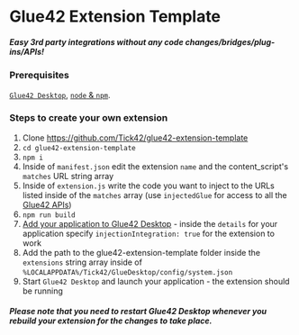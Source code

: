 Glue42 Extension Template
=========================

##### Easy 3rd party integrations without any code changes/bridges/plug-ins/APIs!

### Prerequisites

[```Glue42 Desktop```](https://glue42.com), [```node``` & ```npm```](https://nodejs.org/en/).

### Steps to create your own extension

1. Clone https://github.com/Tick42/glue42-extension-template
2. ```cd glue42-extension-template```
3. ```npm i```
4. Inside of ```manifest.json``` edit the extension ```name``` and the content_script's ```matches``` URL string array
5. Inside of ```extension.js``` write the code you want to inject to the URLs listed inside of the ```matches``` array (use ```injectedGlue``` for access to all the [Glue42 APIs](https://docs.glue42.com/g4e/reference/glue/latest/glue/index.html))
6. ```npm run build```
7. [Add your application to Glue42 Desktop](https://docs.glue42.com/g4e/configuration/index.html#configuration-application_configuration) - inside the ```details``` for your application specify ```injectionIntegration: true``` for the extension to work
8. Add the path to the glue42-extension-template folder inside the ```extensions``` string array inside of ```%LOCALAPPDATA%/Tick42/GlueDesktop/config/system.json```
9. Start ```Glue42 Desktop``` and launch your application - the extension should be running

##### Please note that you need to restart Glue42 Desktop whenever you rebuild your extension for the changes to take place.
